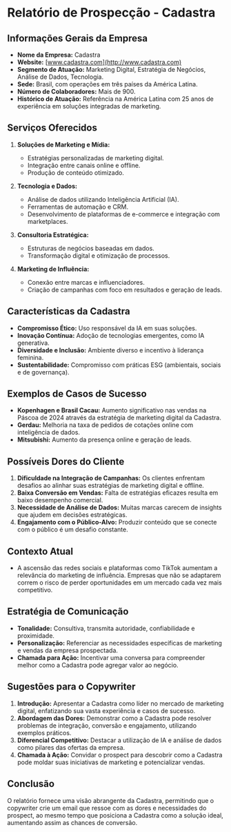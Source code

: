 # Relatório de Prospecção - Cadastra

## Informações Gerais da Empresa
- **Nome da Empresa:** Cadastra
- **Website:** [www.cadastra.com](http://www.cadastra.com)
- **Segmento de Atuação:** Marketing Digital, Estratégia de Negócios, Análise de Dados, Tecnologia.
- **Sede:** Brasil, com operações em três países da América Latina.
- **Número de Colaboradores:** Mais de 900.
- **Histórico de Atuação:** Referência na América Latina com 25 anos de experiência em soluções integradas de marketing.

## Serviços Oferecidos
1. **Soluções de Marketing e Mídia:**
   - Estratégias personalizadas de marketing digital.
   - Integração entre canais online e offline.
   - Produção de conteúdo otimizado.

2. **Tecnologia e Dados:**
   - Análise de dados utilizando Inteligência Artificial (IA).
   - Ferramentas de automação e CRM.
   - Desenvolvimento de plataformas de e-commerce e integração com marketplaces.

3. **Consultoria Estratégica:**
   - Estruturas de negócios baseadas em dados.
   - Transformação digital e otimização de processos.

4. **Marketing de Influência:**
   - Conexão entre marcas e influenciadores.
   - Criação de campanhas com foco em resultados e geração de leads.

## Características da Cadastra
- **Compromisso Ético:** Uso responsável da IA em suas soluções.
- **Inovação Contínua:** Adoção de tecnologias emergentes, como IA generativa.
- **Diversidade e Inclusão:** Ambiente diverso e incentivo à liderança feminina.
- **Sustentabilidade:** Compromisso com práticas ESG (ambientais, sociais e de governança).

## Exemplos de Casos de Sucesso
- **Kopenhagen e Brasil Cacau:** Aumento significativo nas vendas na Páscoa de 2024 através da estratégia de marketing digital da Cadastra.
- **Gerdau:** Melhoria na taxa de pedidos de cotações online com inteligência de dados.
- **Mitsubishi:** Aumento da presença online e geração de leads.

## Possíveis Dores do Cliente
1. **Dificuldade na Integração de Campanhas:** Os clientes enfrentam desafios ao alinhar suas estratégias de marketing digital e offline.
2. **Baixa Conversão em Vendas:** Falta de estratégias eficazes resulta em baixo desempenho comercial.
3. **Necessidade de Análise de Dados:** Muitas marcas carecem de insights que ajudem em decisões estratégicas.
4. **Engajamento com o Público-Alvo:** Produzir conteúdo que se conecte com o público é um desafio constante.

## Contexto Atual
- A ascensão das redes sociais e plataformas como TikTok aumentam a relevância do marketing de influência. Empresas que não se adaptarem correm o risco de perder oportunidades em um mercado cada vez mais competitivo.

## Estratégia de Comunicação
- **Tonalidade:** Consultiva, transmita autoridade, confiabilidade e proximidade.
- **Personalização:** Referenciar as necessidades específicas de marketing e vendas da empresa prospectada.
- **Chamada para Ação:** Incentivar uma conversa para compreender melhor como a Cadastra pode agregar valor ao negócio.

## Sugestões para o Copywriter
1. **Introdução:** Apresentar a Cadastra como líder no mercado de marketing digital, enfatizando sua vasta experiência e casos de sucesso.
2. **Abordagem das Dores:** Demonstrar como a Cadastra pode resolver problemas de integração, conversão e engajamento, utilizando exemplos práticos.
3. **Diferencial Competitivo:** Destacar a utilização de IA e análise de dados como pilares das ofertas da empresa.
4. **Chamada à Ação:** Convidar o prospect para descobrir como a Cadastra pode moldar suas iniciativas de marketing e potencializar vendas.

## Conclusão
O relatório fornece uma visão abrangente da Cadastra, permitindo que o copywriter crie um email que ressoe com as dores e necessidades do prospect, ao mesmo tempo que posiciona a Cadastra como a solução ideal, aumentando assim as chances de conversão.
